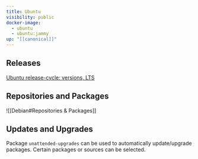```yaml
---
title: Ubuntu
visibility: public
docker-image:
  - ubuntu
  - ubuntu:jammy
up: "[[canonical]]"
---
```


## Releases

[Ubuntu release-cycle: versions, LTS](https://ubuntu.com/about/release-cycle)

## Repositories and Packages

![[Debian#Repositories & Packages]]

## Updates and Upgrades

Package `unattended-upgrades` can be used to automatically update/upgrade packages. Certain packages or sources can be selected.
